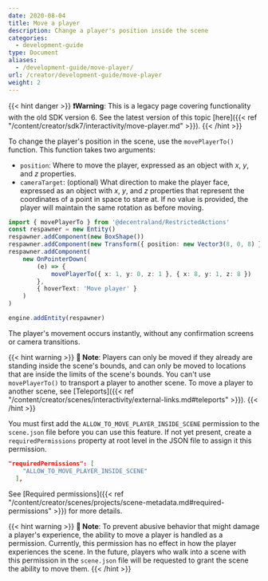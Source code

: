 ```yaml
---
date: 2020-08-04
title: Move a player
description: Change a player's position inside the scene
categories:
  - development-guide
type: Document
aliases:
  - /development-guide/move-player/
url: /creator/development-guide/move-player
weight: 2
---
```


{{< hint danger >}}
**❗Warning**: This is a legacy page covering functionality with the old SDK version 6. See the latest version of this topic [here]({{< ref "/content/creator/sdk7/interactivity/move-player.md" >}}).
{{< /hint >}}

To change the player's position in the scene, use the `movePlayerTo()` function. This function takes two arguments:

- `position`: Where to move the player, expressed as an object with _x_, _y_, and _z_ properties.
- `cameraTarget`: (optional) What direction to make the player face, expressed as an object with _x_, _y_, and _z_ properties that represent the coordinates of a point in space to stare at. If no value is provided, the player will maintain the same rotation as before moving.

```ts
import { movePlayerTo } from '@decentraland/RestrictedActions'
const respawner = new Entity()
respawner.addComponent(new BoxShape())
respawner.addComponent(new Transform({ position: new Vector3(8, 0, 8) }))
respawner.addComponent(
	new OnPointerDown(
		(e) => {
			movePlayerTo({ x: 1, y: 0, z: 1 }, { x: 8, y: 1, z: 8 })
		},
		{ hoverText: 'Move player' }
	)
)

engine.addEntity(respawner)
```

The player's movement occurs instantly, without any confirmation screens or camera transitions.

{{< hint warning >}}
**📔 Note**: Players can only be moved if they already are standing inside the scene's bounds, and can only be moved to locations that are inside the limits of the scene's bounds. You can't use `movePlayerTo()` to transport a player to another scene. To move a player to another scene, see [Teleports]({{< ref "/content/creator/scenes/interactivity/external-links.md#teleports" >}}).
{{< /hint >}}

You must first add the `ALLOW_TO_MOVE_PLAYER_INSIDE_SCENE` permission to the `scene.json` file before you can use this feature. If not yet present, create a `requiredPermissions` property at root level in the JSON file to assign it this permission.

```json
"requiredPermissions": [
    "ALLOW_TO_MOVE_PLAYER_INSIDE_SCENE"
  ],
```

See [Required permissions]({{< ref "/content/creator/scenes/projects/scene-metadata.md#required-permissions" >}}) for more details.

{{< hint warning >}}
**📔 Note**: To prevent abusive behavior that might damage a player's experience, the ability to move a player is handled as a permission. Currently, this permission has no effect in how the player experiences the scene. In the future, players who walk into a scene with this permission in the `scene.json` file will be requested to grant the scene the ability to move them.
{{< /hint >}}
